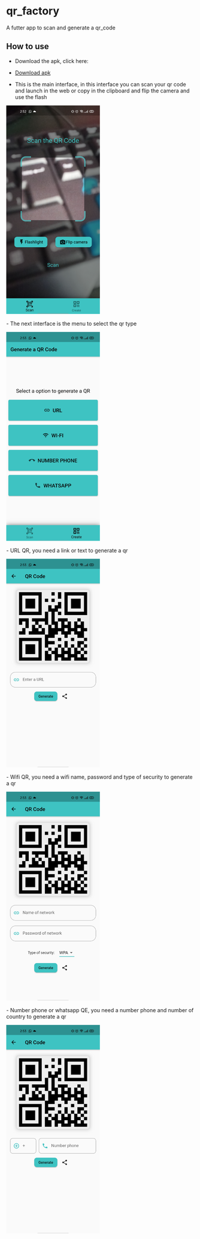 # qr_factory

A futter app to scan and generate a qr_code


## How to use

- Download the apk, click here:
- <a href="build/app/outputs/apk/release/QRFactory.apk" download="QRFactory.apk">Download apk</a>


- This is the main interface, in this interface you can scan your qr code and launch in the web or copy in the clipboard and flip the camera and use the flash

<p>
  <img src="assets/1.jpg" width="250"/>
</p>
- The next interface is the menu to select the qr type
<p>
  <img src="assets/2.jpg" width="250"/>
</p>
- URL QR, you need a link or text to generate a qr 
<p>
  <img src="assets/3.jpg" width="250"/>
</p>
- Wifi QR, you need a wifi name, password and type of security to generate a qr 
<p>
  <img src="assets/4.jpg" width="250"/>
</p>
- Number phone or whatsapp QE, you need a number phone and number of country to generate a qr 
<p>
  <img src="assets/5.jpg" width="250"/>
</p>
